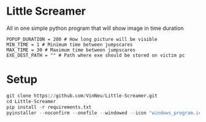 # Little Screamer
All in one simple python program that will show image in time duration

```
POPUP_DURATION = 200 # How long picture will be visible
MIN_TIME = 1 # Minimum time between jumpscares
MAX_TIME = 30 # Maximum time between jumpscares
EXE_DEST_PATH = "" # Path where exe should be stored on victim pc
```

# Setup


```python
git clone https://github.com/VinNeu/Little-Screamer.git
cd Little-Screamer
pip install -r requirements.txt
pyinstaller --noconfirm --onefile --windowed --icon "windows_program.ico"  "main.py"
```